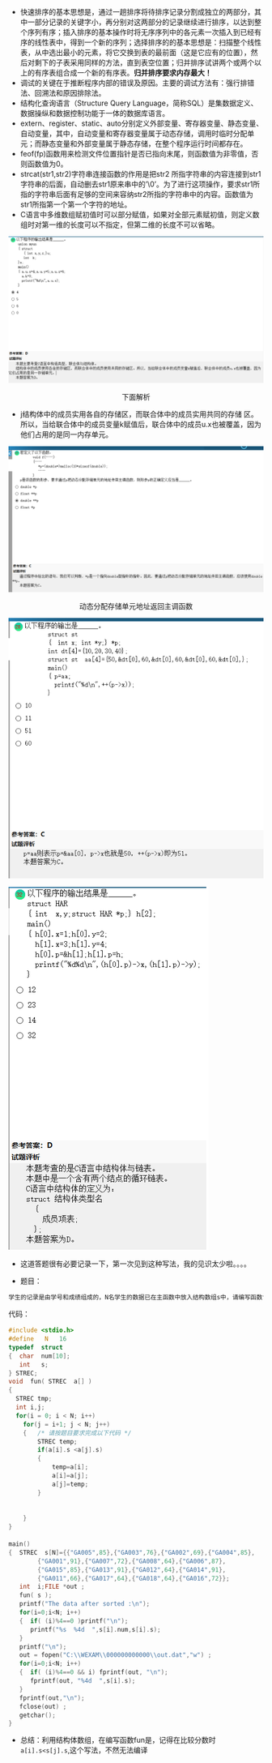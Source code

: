 - 快速排序的基本思想是，通过一趟排序将待排序记录分割成独立的两部分，其中一部分记录的关键字小，再分别对这两部分的记录继续进行排序，以达到整个序列有序；插入排序的基本操作时将无序序列中的各元素一次插入到已经有序的线性表中，得到一个新的序列；选择排序的的基本思想是：扫描整个线性表，从中选出最小的元素，将它交换到表的最前面（这是它应有的位置），然后对剩下的子表采用同样的方法，直到表空位置；归并排序试讲两个或两个以上的有序表组合成一个新的有序表。**归并排序要求内存最大！**
- 调试的关键在于推断程序内部的错误及原因。主要的调试方法有：强行排错法、回溯法和原因排除法。
- 结构化查询语言（Structure Query Language，简称SQL）是集数据定义、数据操纵和数据控制功能于一体的数据库语言。
- extern、register、static、auto分别定义外部变量、寄存器变量、静态变量、自动变量，其中，自动变量和寄存器变量属于动态存储，调用时临时分配单元；而静态变量和外部变量属于静态存储，在整个程序运行时间都存在。
- feof(fp)函数用来检测文件位置指针是否已指向末尾，则函数值为非零值，否则函数值为0。
- strcat(str1,str2)字符串连接函数的作用是把str2 所指字符串的内容连接到str1字符串的后面，自动删去str1原来串中的’\0’。为了进行这项操作，要求str1所指的字符串后面有足够的空间来容纳str2所指的字符串中的内容。函数值为str1所指第一个第一个字符的地址。
- C语言中多维数组赋初值时可以部分赋值，如果对全部元素赋初值，则定义数组时对第一维的长度可以不指定，但第二维的长度不可以省略。



![](../Image/二级错题笔记4_1.png)

<center>下面解析</center>

- j结构体中的成员实用各自的存储区，而联合体中的成员实用共同的存储 区。所以，当给联合体中的成员变量k赋值后，联合体中的成员u.x也被覆盖，因为他们占用的是同一内存单元。

![](../Image/二级错题笔记4_2.png)

<center>动态分配存储单元地址返回主调函数</center>

![](../Image/二级错题笔记4_3.png)

 



![](../Image/二级错题笔记4_4.png)

- 这道答题很有必要记录一下，第一次见到这种写法，我的见识太少啦。。。。



- 题目：

```txt
学生的记录是由学号和成绩组成的，N名学生的数据已在主函数中放入结构数组s中，请编写函数fun，他的功能是：按分数的高低排列学生的记录，高分在前。
```

代码：

```c++
#include <stdio.h>
#define   N   16
typedef  struct
{  char  num[10];
   int   s;
} STREC;
void  fun( STREC  a[] )
{
  STREC tmp;
  int i,j;
  for(i = 0; i < N; i++)
    for(j = i+1; j < N; j++)
    {   /* 请按题目要求完成以下代码 */
		STREC temp;
		if(a[i].s <a[j].s)
		{
			temp=a[i];
			a[i]=a[j];
			a[j]=temp;
		}


    }
}

main()
{  STREC  s[N]={{"GA005",85},{"GA003",76},{"GA002",69},{"GA004",85},
		{"GA001",91},{"GA007",72},{"GA008",64},{"GA006",87},
		{"GA015",85},{"GA013",91},{"GA012",64},{"GA014",91},
		{"GA011",66},{"GA017",64},{"GA018",64},{"GA016",72}};
   int  i;FILE *out ;
   fun( s );
   printf("The data after sorted :\n");
   for(i=0;i<N; i++)
   {  if( (i)%4==0 )printf("\n");
      printf("%s  %4d  ",s[i].num,s[i].s);
   }
   printf("\n");
   out = fopen("C:\\WEXAM\\000000000000\\out.dat","w") ;
   for(i=0;i<N; i++)
   {  if( (i)%4==0 && i) fprintf(out, "\n");
      fprintf(out, "%4d  ",s[i].s);
   }
   fprintf(out,"\n");
   fclose(out) ;
   getchar();
}


```

- 总结：利用结构体数组，在编写函数fun是，记得在比较分数时`a[i].s<s[j].s`,这个写法，不然无法编译

